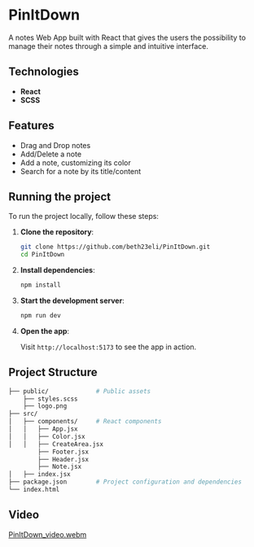 # PinItDown 
A notes Web App built with React that gives the users the possibility to manage their notes through a simple and intuitive interface.

## Technologies

- **React**
- **SCSS**

## Features

- Drag and Drop notes
- Add/Delete a note
- Add a note, customizing its color
- Search for a note by its title/content

## Running the project

To run the project locally, follow these steps:

1. **Clone the repository**:
    ```bash
    git clone https://github.com/beth23eli/PinItDown.git
    cd PinItDown
   ```

2. **Install dependencies**:

    ```bash
    npm install
    ```

3. **Start the development server**:

    ```bash
    npm run dev
    ```
4. **Open the app**:

   Visit `http://localhost:5173` to see the app in action.


## Project Structure

```bash
├── public/             # Public assets
    ├── styles.scss
    ├── logo.png 
├── src/
│   ├── components/     # React components
│   │   ├── App.jsx
│   │   ├── Color.jsx
│   │   ├── CreateArea.jsx
        ├── Footer.jsx
        ├── Header.jsx
        ├── Note.jsx
│   ├── index.jsx       
├── package.json        # Project configuration and dependencies
└── index.html      
```

## Video

[PinItDown_video.webm](https://github.com/user-attachments/assets/e02a3811-5f48-40c3-ae0f-49cf67bcb0dc)



